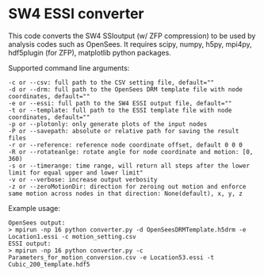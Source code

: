 # SW4 ESSI converter
This code converts the SW4 SSIoutput (w/ ZFP compression) to be used by analysis codes such as OpenSees.
It requires scipy, numpy, h5py, mpi4py, hdf5plugin (for ZFP), matplotlib python packages.

Supported command line arguments:
```
-c or --csv: full path to the CSV setting file, default=""
-d or --drm: full path to the OpenSees DRM template file with node coordinates, default=""
-e or --essi: full path to the SW4 ESSI output file, default=""
-t or --template: full path to the ESSI template file with node coordinates, default=""
-p or --plotonly: only generate plots of the input nodes
-P or --savepath: absolute or relative path for saving the result files
-r or --reference: reference node coordinate offset, default 0 0 0
-R or --rotateanlge: rotate angle for node coordinate and motion: [0, 360)
-s or --timerange: time range, will return all steps after the lower limit for equal upper and lower limit"
-v or --verbose: increase output verbosity
-z or --zeroMotionDir: direction for zeroing out motion and enforce same motion across nodes in that direction: None(default), x, y, z
```

Example usage:
```
OpenSees output:
> mpirun -np 16 python converter.py -d OpenSeesDRMTemplate.h5drm -e Location1.essi -c motion_setting.csv
ESSI output:
> mpirun -np 16 python converter.py -c Parameters_for_motion_conversion.csv -e Location53.essi -t Cubic_200_template.hdf5 
```
